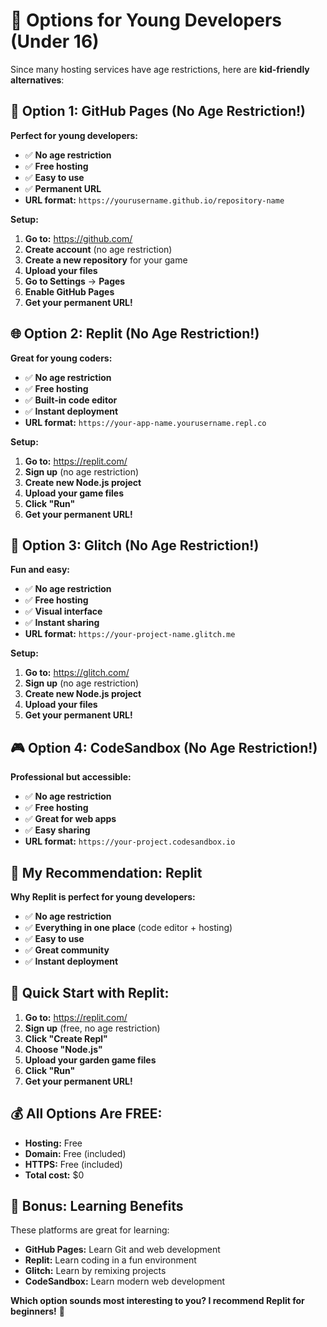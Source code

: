 # 🌟 Options for Young Developers (Under 16)

Since many hosting services have age restrictions, here are **kid-friendly alternatives**:

## 🎯 **Option 1: GitHub Pages (No Age Restriction!)**

**Perfect for young developers:**
- ✅ **No age restriction**
- ✅ **Free hosting**
- ✅ **Easy to use**
- ✅ **Permanent URL**
- **URL format:** `https://yourusername.github.io/repository-name`

**Setup:**
1. **Go to:** https://github.com/
2. **Create account** (no age restriction)
3. **Create a new repository** for your game
4. **Upload your files**
5. **Go to Settings** → **Pages**
6. **Enable GitHub Pages**
7. **Get your permanent URL!**

## 🌐 **Option 2: Replit (No Age Restriction!)**

**Great for young coders:**
- ✅ **No age restriction**
- ✅ **Free hosting**
- ✅ **Built-in code editor**
- ✅ **Instant deployment**
- **URL format:** `https://your-app-name.yourusername.repl.co`

**Setup:**
1. **Go to:** https://replit.com/
2. **Sign up** (no age restriction)
3. **Create new Node.js project**
4. **Upload your game files**
5. **Click "Run"**
6. **Get your permanent URL!**

## 🚀 **Option 3: Glitch (No Age Restriction!)**

**Fun and easy:**
- ✅ **No age restriction**
- ✅ **Free hosting**
- ✅ **Visual interface**
- ✅ **Instant sharing**
- **URL format:** `https://your-project-name.glitch.me`

**Setup:**
1. **Go to:** https://glitch.com/
2. **Sign up** (no age restriction)
3. **Create new Node.js project**
4. **Upload your files**
5. **Get your permanent URL!**

## 🎮 **Option 4: CodeSandbox (No Age Restriction!)**

**Professional but accessible:**
- ✅ **No age restriction**
- ✅ **Free hosting**
- ✅ **Great for web apps**
- ✅ **Easy sharing**
- **URL format:** `https://your-project.codesandbox.io`

## 🎯 **My Recommendation: Replit**

**Why Replit is perfect for young developers:**
- ✅ **No age restriction**
- ✅ **Everything in one place** (code editor + hosting)
- ✅ **Easy to use**
- ✅ **Great community**
- ✅ **Instant deployment**

## 🚀 **Quick Start with Replit:**

1. **Go to:** https://replit.com/
2. **Sign up** (free, no age restriction)
3. **Click "Create Repl"**
4. **Choose "Node.js"**
5. **Upload your garden game files**
6. **Click "Run"**
7. **Get your permanent URL!**

## 💰 **All Options Are FREE:**
- **Hosting:** Free
- **Domain:** Free (included)
- **HTTPS:** Free (included)
- **Total cost:** $0

## 🎉 **Bonus: Learning Benefits**

These platforms are great for learning:
- **GitHub Pages:** Learn Git and web development
- **Replit:** Learn coding in a fun environment
- **Glitch:** Learn by remixing projects
- **CodeSandbox:** Learn modern web development

**Which option sounds most interesting to you? I recommend Replit for beginners!** 🚀
